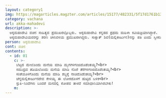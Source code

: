```yaml
---
layout: category1
img: https://magarticles.magzter.com/articles/15177/482331/5f17d1761b13b/Akka-Mahadevi.jpg
category: vachana
url: akka-mahadevi
description: >-
  ಅಕ್ಕಮಹಾದೇವಿ ವಚನ ಸಾಹಿತ್ಯದ ಪ್ರಮುಖರಲ್ಲೊಬ್ಬರು. ಅಕ್ಕಮಹಾದೇವಿ ಕನ್ನಡದ ಪ್ರಥಮ ಮಹಿಳಾ ಕವಿಯತ್ರಿಯಾಗಿದ್ದಾರೆ. 
  ಅಕ್ಕಮಹಾದೇವಿಯವರನ್ನು ಶರಣ ಚಳುವಳಿಯ ಪ್ರಮುಖರಾಗಿದ್ದರು. ಸಾಕ್ಷಾತ್ ಶಿವ(ಮಲ್ಲಿಕಾರ್ಜುನ)ನನ್ನು ಪತಿ ಎಂದು ಸ್ವೀಕರಿಸಿ, ಲೌಕಿಕ ಜಗತ್ತನ್ನು ಧಿಕ್ಕರಿಸಿ, ಕೇಶಾಂಬರೆಯಾಗಿ ನಡೆದರು.
person: ಅಕ್ಕಮಹಾದೇವಿ
cont: ವಚನ
contents:
  - id: 01
    c: >- 
     ಬೆಟ್ಟದ ಮೇಲೊಂದು ಮನೆಯ ಮಾಡಿ ಮೃಗಗಳಿಗಂಜಿದೊಡೆಂತಯ್ಯ?<br>
     ಸಮುದ್ರದ ತಡಿಯಲೊಂದು ಮನೆಯ ಮಾಡಿ ನೊರೆ ತೆರೆಗಳಿಗಂಜಿದೊಡೆಂತಯ್ಯ?<br>
     ಸಂತೆಯೊಳಗೊಂದು ಮನೆಯ ಮಾಡಿ ಶಬ್ದಕ್ಕೆ ನಾಚಿದೊಡೆಂತಯ್ಯ?<br>
     ಚೆನ್ನಮಲ್ಲಿಕಾರ್ಜುನದೇವ ಕೇಳಯ್ಯ ಈ ಲೋಕದೊಳಗೆ ಹುಟ್ಟಿದ ಬಳಿಕ<br>
     ಸ್ತುತಿ-ನಿಂದೆಗಳು ಬಂದರೆ ಮನದಲ್ಲಿ ಕೋಪವ ತಾಳದೆ ಸಮಾಧಾನಿಯಾಗಿರಬೇಕು!
    m: 
---
```

